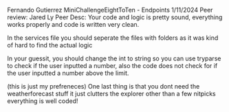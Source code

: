 Fernando Gutierrez
MiniChallengeEightToTen - Endpoints
1/11/2024
Peer review: Jared Ly
Peer Desc:
Your code and logic is pretty sound, everything works properly and code is written very clean.

In the services file you should seperate the files with folders as it was kind of hard to find the actual logic

In your guessit, you should change the int to string so you can use tryparse to check if the user inputted a number, also the code does not check for if the user inputted a number above the limit.

(this is just my prefreneces)
One last thing is that you dont need the weatherforecast stuff it just clutters the explorer other than a few nitpicks everything is well coded!
